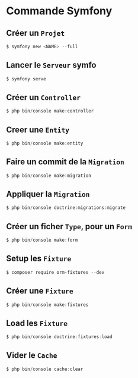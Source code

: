 # Commande Symfony

Créer un ``Projet``
-
```powershell
$ symfony new <NAME> --full
```

Lancer le ``Serveur`` symfo 
-
```powershell
$ symfony serve
``` 

Créer un ``Controller``
-
```powershell
$ php bin/console make:controller
```

Creer une ``Entity``
-
```powershell
$ php bin/console make:entity
```

Faire un commit de la ``Migration``
-
```powershell
$ php bin/console make:migration
```

Appliquer la ``Migration``
-
```powershell
$ php bin/console doctrine:migrations:migrate
```

Créer un ficher ``Type``, pour un ``Form``
-
```powershell
$ php bin/console make:form
```

Setup les ``Fixture``
-
```powershell
$ composer require orm-fixtures --dev
```

Créer une ``Fixture``
-
```powershell
$ php bin/console make:fixtures
``` 

Load les ``Fixture``
-
```powershell
$ php bin/console doctrine:fixtures:load
```

Vider le ``Cache``
-
```powershell
$ php bin/console cache:clear
```